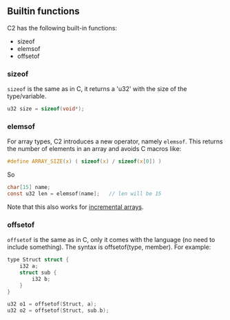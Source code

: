 
## Builtin functions

C2 has the following built-in functions:

* sizeof
* elemsof
* offsetof

### sizeof ###
`sizeof` is the same as in C, it returns a 'u32' with the size of the type/variable.

```c
u32 size = sizeof(void*);
```

### elemsof ###
For array types, C2 introduces a new operator, namely `elemsof`. This returns the number
of elements in an array and avoids C macros like:
```c
#define ARRAY_SIZE(x) ( sizeof(x) / sizeof(x[0]) )
```

So

```c
char[15] name;
const u32 len = elemsof(name];   // len will be 15
```
Note that this also works for [incremental arrays](variables/#incremental-arrays).

### offsetof
`offsetof` is the same as in C, only it comes with the language (no need to include something).
The syntax is offsetof(type, member). For example:

```c
type Struct struct {
    i32 a;
    struct sub {
        i32 b;
    }
}

u32 o1 = offsetof(Struct, a);
u32 o2 = offsetof(Struct, sub.b);
```

